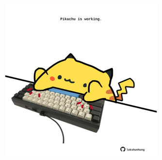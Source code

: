 <!-- built at 19/02/2024, 19:00:42 UTC -->
<p align="center">
  <img width="500" height="500" src="./ReadmeImage.svg">
</p>
